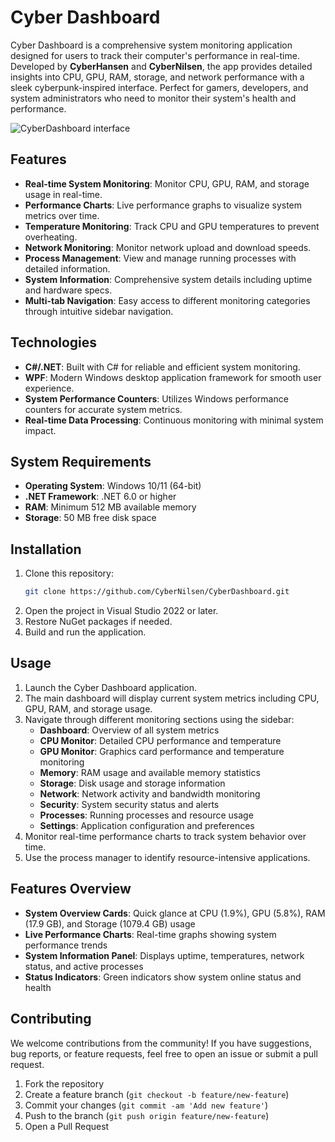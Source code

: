# Cyber Dashboard
Cyber Dashboard is a comprehensive system monitoring application designed for users to track their computer's performance in real-time. Developed by **CyberHansen** and **CyberNilsen**, the app provides detailed insights into CPU, GPU, RAM, storage, and network performance with a sleek cyberpunk-inspired interface. Perfect for gamers, developers, and system administrators who need to monitor their system's health and performance.

![CyberDashboard interface](https://github.com/user-attachments/assets/9362fa66-9306-4acd-a04f-2a7a9dbd05d8)


## Features
- **Real-time System Monitoring**: Monitor CPU, GPU, RAM, and storage usage in real-time.
- **Performance Charts**: Live performance graphs to visualize system metrics over time.
- **Temperature Monitoring**: Track CPU and GPU temperatures to prevent overheating.
- **Network Monitoring**: Monitor network upload and download speeds.
- **Process Management**: View and manage running processes with detailed information.
- **System Information**: Comprehensive system details including uptime and hardware specs.
- **Multi-tab Navigation**: Easy access to different monitoring categories through intuitive sidebar navigation.

## Technologies
- **C#/.NET**: Built with C# for reliable and efficient system monitoring.
- **WPF**: Modern Windows desktop application framework for smooth user experience.
- **System Performance Counters**: Utilizes Windows performance counters for accurate system metrics.
- **Real-time Data Processing**: Continuous monitoring with minimal system impact.

## System Requirements
- **Operating System**: Windows 10/11 (64-bit)
- **.NET Framework**: .NET 6.0 or higher
- **RAM**: Minimum 512 MB available memory
- **Storage**: 50 MB free disk space

## Installation
1. Clone this repository:
   ```bash
   git clone https://github.com/CyberNilsen/CyberDashboard.git
   ```
2. Open the project in Visual Studio 2022 or later.
3. Restore NuGet packages if needed.
4. Build and run the application.

## Usage
1. Launch the Cyber Dashboard application.
2. The main dashboard will display current system metrics including CPU, GPU, RAM, and storage usage.
3. Navigate through different monitoring sections using the sidebar:
   - **Dashboard**: Overview of all system metrics
   - **CPU Monitor**: Detailed CPU performance and temperature
   - **GPU Monitor**: Graphics card performance and temperature monitoring
   - **Memory**: RAM usage and available memory statistics
   - **Storage**: Disk usage and storage information
   - **Network**: Network activity and bandwidth monitoring
   - **Security**: System security status and alerts
   - **Processes**: Running processes and resource usage
   - **Settings**: Application configuration and preferences
4. Monitor real-time performance charts to track system behavior over time.
5. Use the process manager to identify resource-intensive applications.

## Features Overview
- **System Overview Cards**: Quick glance at CPU (1.9%), GPU (5.8%), RAM (17.9 GB), and Storage (1079.4 GB) usage
- **Live Performance Charts**: Real-time graphs showing system performance trends
- **System Information Panel**: Displays uptime, temperatures, network status, and active processes
- **Status Indicators**: Green indicators show system online status and health

## Contributing
We welcome contributions from the community! If you have suggestions, bug reports, or feature requests, feel free to open an issue or submit a pull request.

1. Fork the repository
2. Create a feature branch (`git checkout -b feature/new-feature`)
3. Commit your changes (`git commit -am 'Add new feature'`)
4. Push to the branch (`git push origin feature/new-feature`)
5. Open a Pull Request
